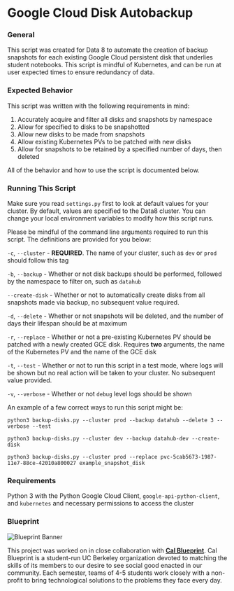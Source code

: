 Google Cloud Disk Autobackup
===================================
### General
This script was created for Data 8 to automate the creation of backup snapshots for each existing Google Cloud persistent disk that underlies student notebooks. This script is mindful of Kubernetes, and can be run at user expected times to ensure redundancy of data. 

### Expected Behavior
This script was written with the following requirements in mind:

1. Accurately acquire and filter all disks and snapshots by namespace
2. Allow for specified to disks to be snapshotted
3. Allow new disks to be made from snapshots
4. Allow existing Kubernetes PVs to be patched with new disks
5. Allow for snapshots to be retained by a specified number of days, then deleted

All of the behavior and how to use the script is documented below.

### Running This Script
Make sure you read `settings.py` first to look at default values for your cluster. By default, values are specified to the Data8 cluster. You can change your local environment variables to modify how this script runs.

Please be mindful of the command line arguments required to run this script. The definitions are provided for you below:

`-c`, `--cluster` - __REQUIRED__. The name of your cluster, such as `dev` or `prod` should follow this tag

`-b`, `--backup` - Whether or not disk backups should be performed, followed by the namespace to filter on, such as `datahub`

`--create-disk` - Whether or not to automatically create disks from all snapshots made via backup, no subsequent value required.

`-d`, `--delete` - Whether or not snapshots will be deleted, and the number of days their lifespan should be at maximum

`-r`, `--replace` - Whether or not a pre-existing Kubernetes PV should be patched with a newly created GCE disk. Requires __two__ arguments, the name of the Kubernetes PV and the name of the GCE disk

`-t`, `--test` - Whether or not to run this script in a test mode, where logs will be shown but no real action will be taken to your cluster. No subsequent value provided.

`-v`, `--verbose` - Whether or not `debug` level logs should be shown

An example of a few correct ways to run this script might be:

`python3 backup-disks.py --cluster prod --backup datahub --delete 3 --verbose --test`

`python3 backup-disks.py --cluster dev --backup datahub-dev --create-disk`

`python3 backup-disks.py --cluster prod --replace pvc-5cab5673-1987-11e7-88ce-42010a800027 example_snapshot_disk`

### Requirements
Python 3 with the Python Google Cloud Client, `google-api-python-client`, and `kubernetes`
and necessary permissions to access the cluster

### Blueprint
![Blueprint Banner](https://cloud.githubusercontent.com/assets/2468904/11998649/8a12f970-aa5d-11e5-8dab-7eef0766c793.png)

This project was worked on in close collaboration with **[Cal Blueprint](http://www.calblueprint.org/)**. Cal Blueprint is a student-run UC Berkeley organization devoted to matching the skills of its members to our desire to see social good enacted in our community. Each semester, teams of 4-5 students work closely with a non-profit to bring technological solutions to the problems they face every day.
